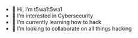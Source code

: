 - 👋 Hi, I’m t5wa1t5wa1
- 👀 I’m interested in Cybersecurity
- 🌱 I’m currently learning how to hack
- 💞️ I’m looking to collaborate on all things hacking

<!---
t5wa1t5wa1/t5wa1t5wa1 is a ✨ special ✨ repository because its `README.md` (this file) appears on your GitHub profile.
You can click the Preview link to take a look at your changes.
--->
